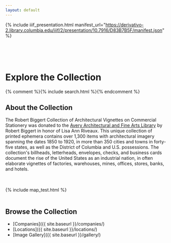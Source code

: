 ```yaml
---
layout: default
---
```

{% include iiif_presentation.html manifest_url="https://derivativo-2.library.columbia.edu/iiif/2/presentation/10.7916/D83B7B5F/manifest.json" %}

<br><br><br>

# Explore the Collection

{% comment %}{% include search.html %}{% endcomment %}

## About the Collection

The Robert Biggert Collection of Architectural Vignettes on Commercial Stationery was donated to the [Avery Architectural and Fine Arts Library](http://library.columbia.edu/locations/avery.html) by Robert Biggert in honor of Lisa Ann Riveaux. This unique collection of printed ephemera contains over 1,300 items with architectural imagery spanning the dates 1850 to 1920, in more than 350 cities and towns in forty-five states, as well as the District of Columbia and U.S. possessions. The collection's billheads, letterheads, envelopes, checks, and business cards document the rise of the United States as an industrial nation, in often elaborate vignettes of factories, warehouses, mines, offices, stores, banks, and hotels.

<br><br>
{% include map_test.html %}
<br><br>

## Browse the Collection

- [Companies]({{ site.baseurl }}/companies/)
- [Locations]({{ site.baseurl }}/locations/)
- [Image Gallery]({{ site.baseurl }}/gallery/)

